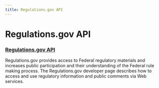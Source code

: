 ```yaml
---
title: Regulations.gov API
---
```


# Regulations.gov API

### [Regulations.gov API](https://regulationsgov.github.io/developers/)
Regulations.gov provides access to Federal regulatory materials and increases public participation and their understanding of the Federal rule making process.  The Regulations.gov developer page describes how to access and use regulatory information and public comments via Web services.
